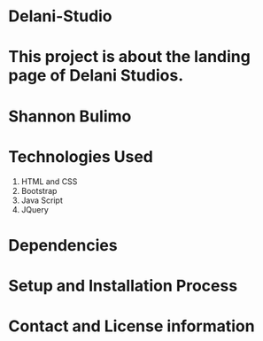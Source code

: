 # Delani-Studio
# This project is about the landing page of Delani Studios.
# Shannon Bulimo
# Technologies Used
1. HTML and CSS
2. Bootstrap
3. Java Script
4. JQuery
# Dependencies
# Setup and Installation Process
# Contact and License information
